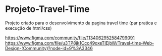 # Projeto-Travel-Time
Projeto criado para o desenvolvimento da pagina travel time (par pratica e execução de html/css)

https://www.figma.com/community/file/1134062952584799091
https://www.figma.com/file/u3TP8jk1Ccc49oxeTIEjbW/Travel-time-Web-Design-(Community)?node-id=9%3A3346